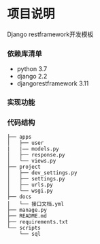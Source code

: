 # 项目说明 

Django restframework开发模板

### 依赖库清单
- python 3.7
- django 2.2
- djangorestframework 3.11

### 实现功能


### 代码结构
```
├── apps 
│   ├── user 
|   |—— models.py
│   ├── response.py 
│   └── views.py 
├── project 
│   ├── dev_settings.py 
│   ├── settings.py 
│   ├── urls.py 
│   └── wsgi.py 
├── docs 
│   └── 接口文档.yml 
├── manage.py 
├── README.md 
├── requirements.txt 
└── scripts 
    └── sql 
```
